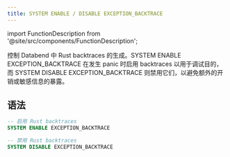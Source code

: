 ```yaml
---
title: SYSTEM ENABLE / DISABLE EXCEPTION_BACKTRACE
---
```


import FunctionDescription from '@site/src/components/FunctionDescription';

<FunctionDescription description="引入或更新于：v1.2.530"/>

控制 Databend 中 Rust backtraces 的生成。SYSTEM ENABLE EXCEPTION_BACKTRACE 在发生 panic 时启用 backtraces 以用于调试目的，而 SYSTEM DISABLE EXCEPTION_BACKTRACE 则禁用它们，以避免额外的开销或敏感信息的暴露。

## 语法

```sql
-- 启用 Rust backtraces
SYSTEM ENABLE EXCEPTION_BACKTRACE

-- 禁用 Rust backtraces
SYSTEM DISABLE EXCEPTION_BACKTRACE
```